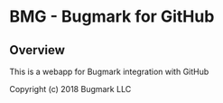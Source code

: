 # BMG - Bugmark for GitHub

## Overview

This is a webapp for Bugmark integration with GitHub


Copyright (c) 2018 Bugmark LLC
